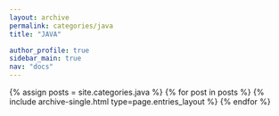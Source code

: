 ```yaml
---
layout: archive
permalink: categories/java
title: "JAVA"

author_profile: true
sidebar_main: true
nav: "docs"
---
```



{% assign posts = site.categories.java %}
{% for post in posts %} {% include archive-single.html type=page.entries_layout %} {% endfor %}



